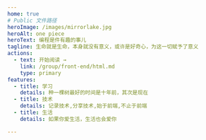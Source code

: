 ```yaml
---
home: true
# Public 文件路径
heroImage: /images/mirrorlake.jpg
heroAlt: one piece
heroText: 编程是件有趣的事儿
tagline: 生命就是生命，本身就没有意义，或许是好奇心，为这一切赋予了意义
actions:
  - text: 开始阅读 →
    link: /group/front-end/html.md
    type: primary
features:
  - title: 学习
    details: 种一棵树最好的时间是十年前，其次是现在
  - title: 技术
    details: 记录技术,分享技术,始于前端,不止于前端
  - title: 生活
    details: 如果你爱生活，生活也会爱你

---
```

<Footer />